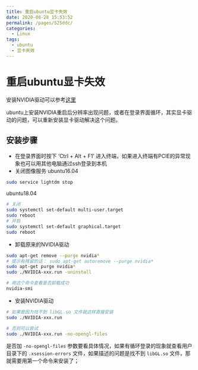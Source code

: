 ```yaml
---
title: 重启ubuntu显卡失效
date: 2020-08-28 15:53:52
permalink: /pages/525ddc/
categories: 
  - Linux
tags: 
  - ubuntu
  - 显卡失效
---
```

# 重启ubuntu显卡失效


安装NVIDIA驱动可以参考[这里](https://www.cnblogs.com/luofeel/p/8654964.html)

ubuntu上安装NVIDIA重启后分辨率出现问题，或者在登录界面循环，其实显卡驱动的问题，可以重新安装显卡驱动解决这个问题。
## 安装步骤
- 在登录界面时按下 ‘Ctrl + Alt + F1’ 进入终端，如果进入终端有PCIE的异常现象也可以用其他电脑通过ssh登录到本机
- 关闭图像服务
ubuntu16.04
```bash
sudo service lightdm stop
```
ubuntu18.04
```bash
# 关闭
sudo systemctl set-default multi-user.target
sudo reboot
# 开启
sudo systemctl set-default graphical.target
sudo reboot
```
- 卸载原来的NVIDIA驱动
```bash
sudo apt-get remove --purge nvidia*
# 提示有残留的话： sudo apt-get autoremove --purge nvidia*
sudo apt-get purge nvidia*
sudo ./NVIDIA-xxx.run -uninstall

# 用这个命令查看是否卸载成功
nvidia-smi
```
- 安装NVIDIA驱动
```bash
# 如果是因为找不到 libGL.so 文件就这样直接安装
sudo ./NVIDIA-xxx.run 

# 否则可以尝试
sudo ./NVIDIA-xxx.run -no-opengl-files
```
是否加 `-no-opengl-files` 参数要看具体情况，如果有循环登录的现象就查看用户目录下的 `.xsession-errors` 文件，如果描述的问题是找不到 `libGL.so` 文件，那就需要用第一个命令来安装了；
